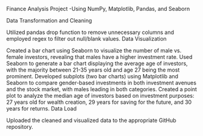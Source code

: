 Finance Analysis Project
-Using NumPy, Matplotlib, Pandas, and Seaborn

Data Transformation and Cleaning

Utilized pandas drop function to remove unnecessary columns and employed regex to filter out null/blank values.
Data Visualization

Created a bar chart using Seaborn to visualize the number of male vs. female investors, revealing that males have a higher investment rate.
Used Seaborn to generate a bar chart displaying the average age of investors, with the majority between 21-35 years old and age 27 being the most prominent.
Developed subplots (two bar charts) using Matplotlib and Seaborn to compare gender-based investments in both investment avenues and the stock market, with males leading in both categories.
Created a point plot to analyze the median age of investors based on investment purposes: 27 years old for wealth creation, 29 years for saving for the future, and 30 years for returns.
Data Load

Uploaded the cleaned and visualized data to the appropriate GitHub repository.
